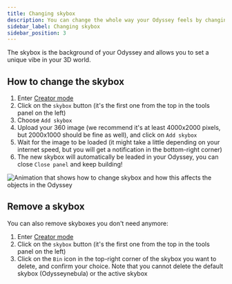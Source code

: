 ```yaml
---
title: Changing skybox
description: You can change the whole way your Odyssey feels by changing the skybox (the background in which your Odyssey is wrapped). This article expains how to change the background of your Odyssey.
sidebar_label: Changing skybox
sidebar_position: 3
---
```


The skybox is the background of your Odyssey and allows you to set a unique vibe in your 3D world.

## How to change the skybox

1. Enter [Creator mode](enter-creator-mode.md)
2. Click on the `skybox` button (it's the first one from the top in the tools panel on the left)
3. Choose `Add skybox`
4. Upload your 360 image (we recommend it's at least 4000x2000 pixels, but 2000x1000 should be fine as well), and click on `Add skybox`
5. Wait for the image to be loaded (it might take a little depending on your internet speed, but you will get a notification in the bottom-right corner)
6. The new skybox will automatically be leaded in your Odyssey, you can close `Close panel` and keep building!

![Animation that shows how to change skybox and how this affects the objects in the Odyssey](img/change-skybox.gif)

## Remove a skybox

You can also remove skyboxes you don't need anymore:

1. Enter [Creator mode](enter-creator-mode.md)
2. Click on the `skybox` button (it's the first one from the top in the tools panel on the left)
3. Click on the `Bin` icon in the top-right corner of the skybox you want to delete, and confirm your choice. Note that you cannot delete the default skybox (Odysseynebula) or the active skybox